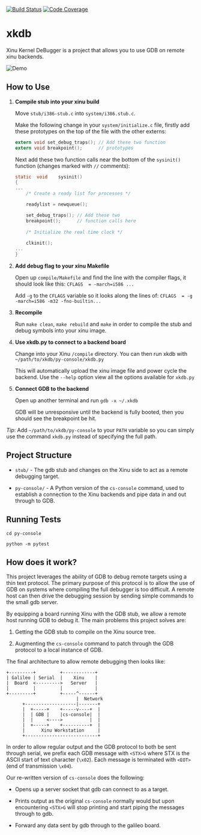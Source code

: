 [![Build Status](https://travis-ci.org/ammaraskar/xkdb.svg?branch=master)](https://travis-ci.org/ammaraskar/xkdb)
[![Code Coverage](https://codecov.io/gh/ammaraskar/xkdb/branch/master/graph/badge.svg)](https://codecov.io/gh/ammaraskar/xkdb)
# xkdb
Xinu Kernel DeBugger is a project that allows you to use GDB on remote
xinu backends.

![Demo](https://i.imgur.com/9S6KIva.gif)

## How to Use

1. **Compile stub into your xinu build**

   Move `stub/i386-stub.c` into `system/i386.stub.c`.

   Make the following change in your `system/initialize.c` file, firstly add
   these prototypes on the top of the file with the other externs:

   ```c
   extern void set_debug_traps(); // Add these two function
   extern void breakpoint();      // prototypes
   ```

   Next add these two function calls near the bottom of the `sysinit()` 
   function (changes marked with `//` comments):

   ```c
   static  void    sysinit()
   {
   ...
       /* Create a ready list for processes */

       readylist = newqueue();

       set_debug_traps(); // Add these two
       breakpoint();      // function calls here
        
       /* Initialize the real time clock */
    
       clkinit();
   ...
   }
    ```

2. **Add debug flag to your xinu Makefile**

   Open up `compile/Makefile` and find the line with the compiler flags, it
   should look like this: ```CFLAGS  = -march=i586 ...```

   Add `-g` to the `CFLAGS` variable so it looks along the lines of:
   ```CFLAGS  = -g -march=i586 -m32 -fno-builtin...```
   
3. **Recompile**

   Run `make clean`, `make rebuild` and `make` in order to compile the stub
   and debug symbols into your xinu image.

4. **Use xkdb.py to connect to a backend board**

   Change into your Xinu `/compile` directory. You can then run xkdb with
   `~/path/to/xkdb/py-console/xkdb.py`

   This will automatically upload the xinu image file and power cycle the
   backend. Use the `--help` option view all the options available for
   `xkdb.py`

5. **Connect GDB to the backend**

   Open up another terminal and run `gdb -x ~/.xkdb`

   GDB will be unresponsive until the backend is fully booted, then you should
   see the breakpoint be hit.


*Tip*: Add `~/path/to/xkdb/py-console` to your `PATH` variable so you can
simply use the command `xkdb.py` instead of specifying the full path.

## Project Structure

* `stub/` - The gdb stub and changes on the Xinu side to act as
  a remote debugging target.

* `py-console/` - A Python version of the `cs-console` command,
  used to establish a connection to the Xinu backends and pipe
  data in and out through to GDB.

## Running Tests

`cd py-console`

`python -m pytest`

## How does it work?

This project leverages the ability of GDB to debug remote targets using a thin
text protocol. The primary purpose of this protocol is to allow the use of GDB 
on systems where compiling the full debugger is too difficult. A remote host
can then drive the debugging session by sending simple commands to the small
gdb server. 

By equipping a board running Xinu with the GDB stub, we allow a remote host 
running GDB to debug it. The main problems this project solves are:

1. Getting the GDB stub to compile on the Xinu source tree.

2. Augmenting the `cs-console` command to patch through the GDB protocol 
   to a local instance of GDB.

The final architecture to allow remote debugging then looks like: 

```
+---------+         +------------+
| Galileo | Serial  |    Xinu    |
|  Board  <--------->   Server   |
|         |         |            |
+---------+         +-----^------+
                          |  Network
      +-------------------|-------+
      |  +-----+    +-----v----+  |
      |  | GDB |    |cs-console|  |
      |  |     <---->          |  |
      |  +-----+    +----------+  |
      |      Xinu Workstation     |
      +---------------------------+

```

In order to allow regular output and the GDB protocol to both be sent through
serial, we prefix each GDB message with `<STX>G` where STX is the ASCII start
of text character (`\x02`). Each message is terminated with `<EOT>` (end of
transmission `\x04`).

Our re-written version of `cs-console` does the following:

* Opens up a server socket that gdb can connect to as a target.

* Prints output as the original `cs-console` normally would but upon
  encountering `<STX>G` will stop printing and start piping the messages
  through to gdb.

* Forward any data sent by gdb through to the galileo board.
